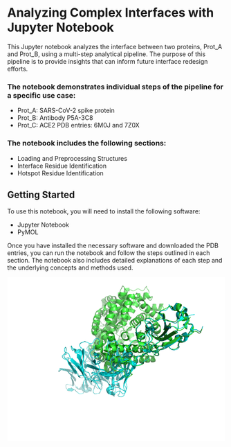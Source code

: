 # Analyzing Complex Interfaces with Jupyter Notebook

This Jupyter notebook analyzes the interface between two proteins, Prot_A and Prot_B, using a multi-step analytical pipeline.
The purpose of this pipeline is to provide insights that can inform future interface redesign efforts.

### The notebook demonstrates individual steps of the pipeline for a specific use case:

- Prot_A: SARS-CoV-2 spike protein
- Prot_B: Antibody P5A-3C8
- Prot_C: ACE2
PDB entries: 6M0J and 7Z0X

### The notebook includes the following sections:

- Loading and Preprocessing Structures
- Interface Residue Identification
- Hotspot Residue Identification


## Getting Started
To use this notebook, you will need to install the following software:

- Jupyter Notebook
- PyMOL 

Once you have installed the necessary software and downloaded the PDB entries, you can run the notebook and follow the steps outlined in each section.
The notebook also includes detailed explanations of each step and the underlying concepts and methods used.

![Example image](https://github.com/emamars95/complexes_interface/blob/main/aligned_6M0J.png)

